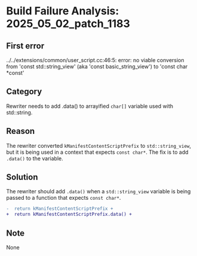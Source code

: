 # Build Failure Analysis: 2025_05_02_patch_1183

## First error

../../extensions/common/user_script.cc:46:5: error: no viable conversion from 'const std::string_view' (aka 'const basic_string_view<char>') to 'const char *const'

## Category
Rewriter needs to add .data() to arrayified `char[]` variable used with std::string.

## Reason
The rewriter converted `kManifestContentScriptPrefix` to `std::string_view`, but it is being used in a context that expects `const char*`. The fix is to add `.data()` to the variable.

## Solution
The rewriter should add `.data()` when a `std::string_view` variable is being passed to a function that expects `const char*`.
```diff
-  return kManifestContentScriptPrefix +
+  return kManifestContentScriptPrefix.data() +
```

## Note
None